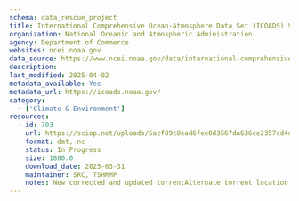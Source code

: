 ```yaml
---
schema: data_rescue_project 
title: International Comprehensive Ocean-Atmosphere Data Set (ICOADS) V3
organization: National Oceanic and Atmospheric Administration
agency: Department of Commerce
websites: ncei.noaa.gov
data_source: https://www.ncei.noaa.gov/data/international-comprehensive-ocean-atmosphere/
description: 
last_modified: 2025-04-02
metadata_available: Yes
metadata_url: https://icoads.noaa.gov/
category:
  - ['Climate & Environment'] 
resources:
  - id: 703
    url: https://sciop.net/uploads/5acf89c8ead6fee0d3567da636ce2357cd4dc135
    format: dat, nc
    status: In Progress
    size: 1800.0
    download_date: 2025-03-31
    maintainer: SRC, TSHRMP
    notes: New corrected and updated torrentAlternate torrent location https//academictorrents.com/details/5acf89c8ead6fee0d3567da636ce2357cd4dc135
---
```

